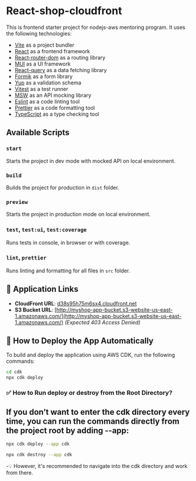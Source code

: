 # React-shop-cloudfront

This is frontend starter project for nodejs-aws mentoring program. It uses the following technologies:

- [Vite](https://vitejs.dev/) as a project bundler
- [React](https://beta.reactjs.org/) as a frontend framework
- [React-router-dom](https://reactrouterdotcom.fly.dev/) as a routing library
- [MUI](https://mui.com/) as a UI framework
- [React-query](https://react-query-v3.tanstack.com/) as a data fetching library
- [Formik](https://formik.org/) as a form library
- [Yup](https://github.com/jquense/yup) as a validation schema
- [Vitest](https://vitest.dev/) as a test runner
- [MSW](https://mswjs.io/) as an API mocking library
- [Eslint](https://eslint.org/) as a code linting tool
- [Prettier](https://prettier.io/) as a code formatting tool
- [TypeScript](https://www.typescriptlang.org/) as a type checking tool

## Available Scripts

### `start`

Starts the project in dev mode with mocked API on local environment.

### `build`

Builds the project for production in `dist` folder.

### `preview`

Starts the project in production mode on local environment.

### `test`, `test:ui`, `test:coverage`

Runs tests in console, in browser or with coverage.

### `lint`, `prettier`

Runs linting and formatting for all files in `src` folder.

## 🔗 **Application Links**
- **CloudFront URL**: [d38s95h75m6sx4.cloudfront.net](d38s95h75m6sx4.cloudfront.net)
- **S3 Bucket URL**: [http://myshop-app-bucket.s3-website-us-east-1.amazonaws.com/](http://myshop-app-bucket.s3-website-us-east-1.amazonaws.com/) _(Expected 403 Access Denied)_

## 📌 **How to Deploy the App Automatically**
To build and deploy the application using AWS CDK, run the following commands:

```sh
cd cdk
npx cdk deploy
```
### ✅  **How to Run deploy or destroy from the Root Directory?**
## If you don’t want to enter the cdk directory every time, you can run the commands directly from the project root by adding --app:
```sh
npx cdk deploy --app cdk
```
```sh
npx cdk destroy --app cdk
```
-💡 However, it's recommended to navigate into the cdk directory and work from there.

